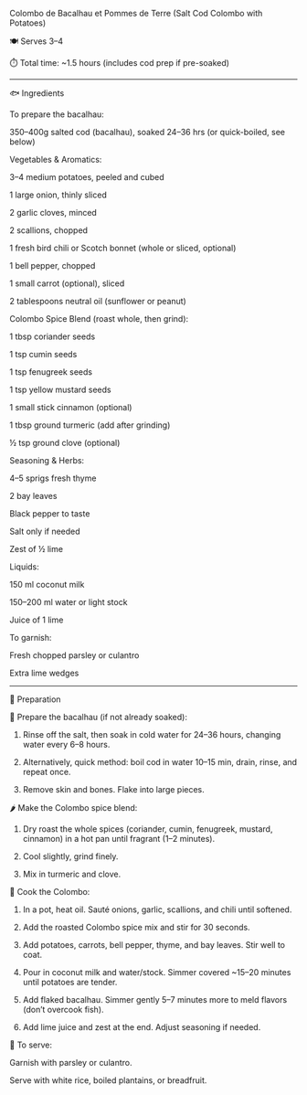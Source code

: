 Colombo de Bacalhau et Pommes de Terre (Salt Cod Colombo with Potatoes)

🍽️ Serves 3–4

⏱️ Total time: ~1.5 hours (includes cod prep if pre-soaked)


---

🐟 Ingredients

To prepare the bacalhau:

350–400g salted cod (bacalhau), soaked 24–36 hrs (or quick-boiled, see below)


Vegetables & Aromatics:

3–4 medium potatoes, peeled and cubed

1 large onion, thinly sliced

2 garlic cloves, minced

2 scallions, chopped

1 fresh bird chili or Scotch bonnet (whole or sliced, optional)

1 bell pepper, chopped

1 small carrot (optional), sliced

2 tablespoons neutral oil (sunflower or peanut)


Colombo Spice Blend (roast whole, then grind):

1 tbsp coriander seeds

1 tsp cumin seeds

1 tsp fenugreek seeds

1 tsp yellow mustard seeds

1 small stick cinnamon (optional)

1 tbsp ground turmeric (add after grinding)

½ tsp ground clove (optional)


Seasoning & Herbs:

4–5 sprigs fresh thyme

2 bay leaves

Black pepper to taste

Salt only if needed

Zest of ½ lime


Liquids:

150 ml coconut milk

150–200 ml water or light stock

Juice of 1 lime


To garnish:

Fresh chopped parsley or culantro

Extra lime wedges



---

🔪 Preparation

🧂 Prepare the bacalhau (if not already soaked):

1. Rinse off the salt, then soak in cold water for 24–36 hours, changing water every 6–8 hours.


2. Alternatively, quick method: boil cod in water 10–15 min, drain, rinse, and repeat once.


3. Remove skin and bones. Flake into large pieces.



🌶️ Make the Colombo spice blend:

1. Dry roast the whole spices (coriander, cumin, fenugreek, mustard, cinnamon) in a hot pan until fragrant (1–2 minutes).


2. Cool slightly, grind finely.


3. Mix in turmeric and clove.



🍳 Cook the Colombo:

1. In a pot, heat oil. Sauté onions, garlic, scallions, and chili until softened.


2. Add the roasted Colombo spice mix and stir for 30 seconds.


3. Add potatoes, carrots, bell pepper, thyme, and bay leaves. Stir well to coat.


4. Pour in coconut milk and water/stock. Simmer covered ~15–20 minutes until potatoes are tender.


5. Add flaked bacalhau. Simmer gently 5–7 minutes more to meld flavors (don’t overcook fish).


6. Add lime juice and zest at the end. Adjust seasoning if needed.



🌿 To serve:

Garnish with parsley or culantro.

Serve with white rice, boiled plantains, or breadfruit.
